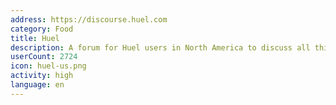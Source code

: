 ```yaml
---
address: https://discourse.huel.com
category: Food
title: Huel
description: A forum for Huel users in North America to discuss all things Huel!
userCount: 2724
icon: huel-us.png
activity: high
language: en
---
```

